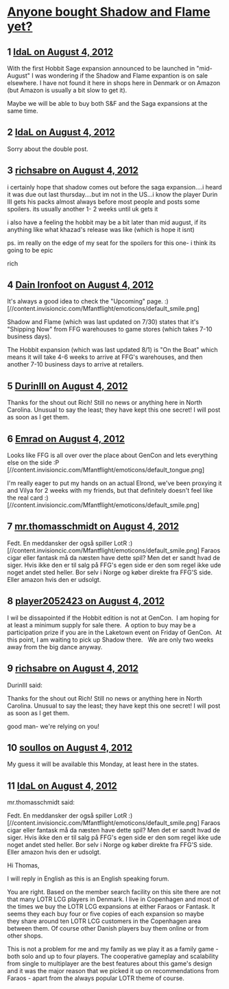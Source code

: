 # [Anyone bought Shadow and Flame yet?](https://community.fantasyflightgames.com/topic/68535-anyone-bought-shadow-and-flame-yet/)

## 1 [IdaL on August 4, 2012](https://community.fantasyflightgames.com/topic/68535-anyone-bought-shadow-and-flame-yet/?do=findComment&comment=668397)

With the first Hobbit Sage expansion announced to be launched in "mid-August" I was wondering if the Shadow and Flame expantion is on sale elsewhere. I have not found it here in shops here in Denmark or on Amazon (but Amazon is usually a bit slow to get it).

Maybe we will be able to buy both S&F and the Saga expansions at the same time.

## 2 [IdaL on August 4, 2012](https://community.fantasyflightgames.com/topic/68535-anyone-bought-shadow-and-flame-yet/?do=findComment&comment=668400)

Sorry about the double post.

## 3 [richsabre on August 4, 2012](https://community.fantasyflightgames.com/topic/68535-anyone-bought-shadow-and-flame-yet/?do=findComment&comment=668401)

i certainly hope that shadow comes out before the saga expansion….i heard it was due out last thursday….but im not in the US…i know the player Durin III gets his packs almost always before most people and posts some spoilers. its usually another 1- 2 weeks until uk gets it

i also have a feeling the hobbit may be a bit later than mid august, if its anything like what khazad's release was like (which is hope it isnt)

ps. im really on the edge of my seat for the spoilers for this one- i think its going to be epic

rich

## 4 [Dain Ironfoot on August 4, 2012](https://community.fantasyflightgames.com/topic/68535-anyone-bought-shadow-and-flame-yet/?do=findComment&comment=668407)

It's always a good idea to check the "Upcoming" page. :) [//content.invisioncic.com/Mfantflight/emoticons/default_smile.png]

Shadow and Flame (which was last updated on 7/30) states that it's "Shipping Now" from FFG warehouses to game stores (which takes 7-10 business days).

The Hobbit expansion (which was last updated 8/1) is "On the Boat" which means it will take 4-6 weeks to arrive at FFG's warehouses, and then another 7-10 business days to arrive at retailers.

## 5 [DurinIII on August 4, 2012](https://community.fantasyflightgames.com/topic/68535-anyone-bought-shadow-and-flame-yet/?do=findComment&comment=668466)

Thanks for the shout out Rich! Still no news or anything here in North Carolina. Unusual to say the least; they have kept this one secret! I will post as soon as I get them. 

## 6 [Emrad on August 4, 2012](https://community.fantasyflightgames.com/topic/68535-anyone-bought-shadow-and-flame-yet/?do=findComment&comment=668495)

Looks like FFG is all over over the place about GenCon and lets everything else on the side :P [//content.invisioncic.com/Mfantflight/emoticons/default_tongue.png]

I'm really eager to put my hands on an actual Elrond, we've been proxying it and Vilya for 2 weeks with my friends, but that definitely doesn't feel like the real card :) [//content.invisioncic.com/Mfantflight/emoticons/default_smile.png]

## 7 [mr.thomasschmidt on August 4, 2012](https://community.fantasyflightgames.com/topic/68535-anyone-bought-shadow-and-flame-yet/?do=findComment&comment=668499)

Fedt. En meddansker der også spiller LotR :) [//content.invisioncic.com/Mfantflight/emoticons/default_smile.png] Faraos cigar eller fantask må da næsten have dette spil? Men det er sandt hvad de siger. Hvis ikke den er til salg på FFG's egen side er den som regel ikke ude noget andet sted heller. Bor selv i Norge og køber direkte fra FFG'S side. Eller amazon hvis den er udsolgt.

## 8 [player2052423 on August 4, 2012](https://community.fantasyflightgames.com/topic/68535-anyone-bought-shadow-and-flame-yet/?do=findComment&comment=668504)

I wil be dissapointed if the Hobbit edition is not at GenCon.  I am hoping for at least a minimum supply for sale there.  A option to buy may be a participation prize if you are in the Laketown event on Friday of GenCon.  At this point, I am waiting to pick up Shadow there.   We are only two weeks away from the big dance anyway.

## 9 [richsabre on August 4, 2012](https://community.fantasyflightgames.com/topic/68535-anyone-bought-shadow-and-flame-yet/?do=findComment&comment=668534)

DurinIII said:

Thanks for the shout out Rich! Still no news or anything here in North Carolina. Unusual to say the least; they have kept this one secret! I will post as soon as I get them. 



good man- we're relying on you!

## 10 [soullos on August 4, 2012](https://community.fantasyflightgames.com/topic/68535-anyone-bought-shadow-and-flame-yet/?do=findComment&comment=668630)

My guess it will be available this Monday, at least here in the states.

## 11 [IdaL on August 4, 2012](https://community.fantasyflightgames.com/topic/68535-anyone-bought-shadow-and-flame-yet/?do=findComment&comment=668645)

mr.thomasschmidt said:

Fedt. En meddansker der også spiller LotR :) [//content.invisioncic.com/Mfantflight/emoticons/default_smile.png] Faraos cigar eller fantask må da næsten have dette spil? Men det er sandt hvad de siger. Hvis ikke den er til salg på FFG's egen side er den som regel ikke ude noget andet sted heller. Bor selv i Norge og køber direkte fra FFG'S side. Eller amazon hvis den er udsolgt.



Hi Thomas,

I will reply in English as this is an English speaking forum.

You are right. Based on the member search facility on this site there are not that many LOTR LCG players in Denmark. I live in Copenhagen and most of the times we buy the LOTR LCG expansions at either Faraos or Fantask. It seems they each buy four or five copies of each expansion so maybe they share around ten LOTR LCG customers in the Copenhagen area between them. Of course other Danish players buy them online or from other shops.

This is not a problem for me and my family as we play it as a family game - both solo and up to four players. The cooperative gameplay and scalability from single to multiplayer are the best features about this game's design and it was the major reason that we picked it up on recommendations from Faraos - apart from the always popular LOTR theme of course.

